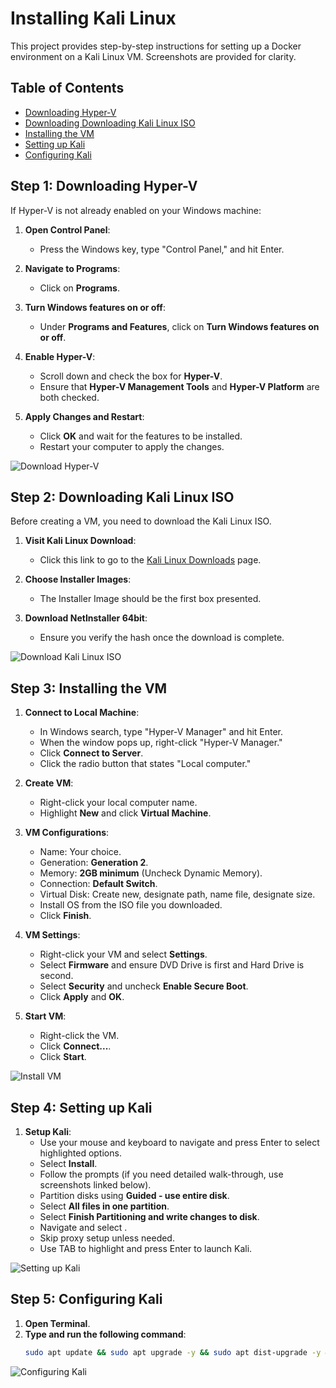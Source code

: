 # Installing Kali Linux

This project provides step-by-step instructions for setting up a Docker environment on a Kali Linux VM. Screenshots are provided for clarity.

## Table of Contents

- [Downloading Hyper-V](#step-1-downloading-hyper-v)
- [Downloading Downloading Kali Linux ISO](#step-2-downloading-kali)
- [Installing the VM](#step-3-installing-the-vm)
- [Setting up Kali](#step-4-setting-up-kali)
- [Configuring Kali](#step-5-configuring-kali)


## Step 1: Downloading Hyper-V

If Hyper-V is not already enabled on your Windows machine:

1. **Open Control Panel**:
   - Press the Windows key, type "Control Panel," and hit Enter.

2. **Navigate to Programs**:
   - Click on **Programs**.

3. **Turn Windows features on or off**:
   - Under **Programs and Features**, click on **Turn Windows features on or off**.

4. **Enable Hyper-V**:
   - Scroll down and check the box for **Hyper-V**.
   - Ensure that **Hyper-V Management Tools** and **Hyper-V Platform** are both checked.

5. **Apply Changes and Restart**:
   - Click **OK** and wait for the features to be installed.
   - Restart your computer to apply the changes.

![Download Hyper-V](./screenshots/1.%20Downloading%20Hyper-V/)

## Step 2: Downloading Kali Linux ISO

Before creating a VM, you need to download the Kali Linux ISO.

1. **Visit Kali Linux Download**:
    - Click this link to go to the [Kali Linux Downloads](https://www.kali.org/get-kali/#kali-installer-images) page.

2. **Choose Installer Images**:
    - The Installer Image should be the first box presented.

3. **Download NetInstaller 64bit**:
    - Ensure you verify the hash once the download is complete.

![Download Kali Linux ISO](./screenshots/2.%20Downloading%20Kali/)

## Step 3: Installing the VM

1. **Connect to Local Machine**:
    - In Windows search, type "Hyper-V Manager" and hit Enter.
    - When the window pops up, right-click "Hyper-V Manager."
    - Click **Connect to Server**.
    - Click the radio button that states "Local computer."

2. **Create VM**:
    - Right-click your local computer name.
    - Highlight **New** and click **Virtual Machine**.

3. **VM Configurations**:
    - Name: Your choice.
    - Generation: **Generation 2**.
    - Memory: **2GB minimum** (Uncheck Dynamic Memory).
    - Connection: **Default Switch**.
    - Virtual Disk: Create new, designate path, name file, designate size.
    - Install OS from the ISO file you downloaded.
    - Click **Finish**.

4. **VM Settings**:
    - Right-click your VM and select **Settings**.
    - Select **Firmware** and ensure DVD Drive is first and Hard Drive is second.
    - Select **Security** and uncheck **Enable Secure Boot**.
    - Click **Apply** and **OK**.

5. **Start VM**:
    - Right-click the VM.
    - Click **Connect...**.
    - Click **Start**.

![Install VM](./screenshots/3.%20Installing%20VM/)

## Step 4: Setting up Kali

1. **Setup Kali**:
    - Use your mouse and keyboard to navigate and press Enter to select highlighted options.
    - Select **Install**.
    - Follow the prompts (if you need detailed walk-through, use screenshots linked below).
    - Partition disks using **Guided - use entire disk**.
    - Select **All files in one partition**.
    - Select **Finish Partitioning and write changes to disk**.
    - Navigate and select **<Yes>**.
    - Skip proxy setup unless needed.
    - Use TAB to highlight **<Continue>** and press Enter to launch Kali.

![Setting up Kali](./screenshots/4.%20Setting%20up%20Kali/)

## Step 5: Configuring Kali

1. **Open Terminal**.
2. **Type and run the following command**:
    ```bash
    sudo apt update && sudo apt upgrade -y && sudo apt dist-upgrade -y && sudo apt autoremove -y && sudo apt clean
    ```
![Configuring Kali](./screenshots/5.%20Configuring%20Kali/)
